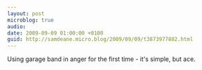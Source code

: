 ```yaml
---
layout: post
microblog: true
audio: 
date: 2009-09-09 01:00:00 +0100
guid: http://samdeane.micro.blog/2009/09/09/t3873977882.html
---
```

Using garage band in anger for the first time - it's simple, but ace.
